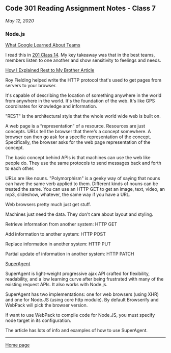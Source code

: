 ## Code 301 Reading Assignment Notes - Class 7

_May 12, 2020_

### Node.js

[What Google Learned About Teams](https://www.nytimes.com/2016/02/28/magazine/what-google-learned-from-its-quest-to-build-the-perfect-team.html)

I read this in [201 Class 14](https://marlene-rinker.github.io/reading-notes/201/class-14). My key takeaway was that in the best teams, members listen to one another and show sensitivity to feelings and needs.

[How I Explained Rest to My Brother Article](https://gist.github.com/brookr/5977550)

Roy Fielding helped write the HTTP protocol that's used to get pages from servers to your browser.

It's capable of describing the location of something anywhere in the world from anywhere in the world. It's the foundation of the web. It's like GPS coordinates for knowledge and information.

"REST" is the architectural style that the whole world wide web is built on. 

A web page is a “representation” of a resource. Resources are just concepts. URLs tell the browser that there's a concept somewhere. A browser can then go ask for a specific representation of the concept. Specifically, the browser asks for the web page representation of the concept.

The basic concept behind APIs is that machines can use the web like people do. They use the same protocols to send messages back and forth to each other.

URLs are like nouns. "Polymorphism" is a geeky way of saying that nouns can have the same verb applied to them. Different kinds of nouns can be treated the same. You can use an HTTP GET to get an image, text, video, an mp3, slideshow, whatever, the same way if you have a URL.

Web browsers pretty much just get stuff. 

Machines just need the data. They don't care about layout and styling.

Retrieve information from another system: HTTP GET

Add information to another system: HTTP POST

Replace information in another system: HTTP PUT 

Partial update of information in another system: HTTP PATCH

[SuperAgent](https://visionmedia.github.io/superagent/) 

SuperAgent is light-weight progressive ajax API crafted for flexibility, readability, and a low learning curve after being frustrated with many of the existing request APIs. It also works with Node.js.

SuperAgent has two implementations: one for web browsers (using XHR) and one for Node.JS (using core http module). By default Browserify and WebPack will pick the browser version.

If want to use WebPack to compile code for Node.JS, you must specify node target in its configuration.

The article has lots of info and examples of how to use SuperAgent.



---
[Home page](https://marlene-rinker.github.io/reading-notes/)